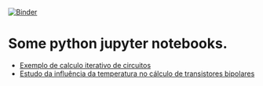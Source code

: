 [![Binder](https://mybinder.org/badge_logo.svg)](https://mybinder.org/v2/gh/rsmarinho/notebooks/master)

# Some python jupyter notebooks.

* [Exemplo de calculo iterativo de circuitos](https://github.com/rsmarinho/notebooks/blob/master/exemplo_iteracao.ipynb)
* [Estudo da influência da temperatura no cálculo de transistores bipolares](https://github.com/rsmarinho/notebooks/blob/master/temperature_study.ipynb)
